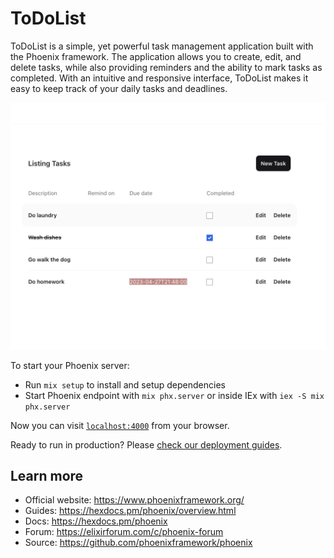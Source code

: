 
# ToDoList

ToDoList is a simple, yet powerful task management application built with the Phoenix framework. The application allows you to create, edit, and delete tasks, while also providing reminders and the ability to mark tasks as completed. With an intuitive and responsive interface, ToDoList makes it easy to keep track of your daily tasks and deadlines.

![Screenshot](screenshot.png)


To start your Phoenix server:

  * Run `mix setup` to install and setup dependencies
  * Start Phoenix endpoint with `mix phx.server` or inside IEx with `iex -S mix phx.server`

Now you can visit [`localhost:4000`](http://localhost:4000) from your browser.

Ready to run in production? Please [check our deployment guides](https://hexdocs.pm/phoenix/deployment.html).

## Learn more

  * Official website: https://www.phoenixframework.org/
  * Guides: https://hexdocs.pm/phoenix/overview.html
  * Docs: https://hexdocs.pm/phoenix
  * Forum: https://elixirforum.com/c/phoenix-forum
  * Source: https://github.com/phoenixframework/phoenix
